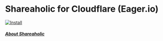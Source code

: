# Shareaholic for Cloudflare (Eager.io)

[![Install](https://install.eager.io/install-button.png)](https://www.cloudflare.com/apps/shareaholic/install?source=button)

##### [About Shareaholic](https://shareaholic.com/about)

